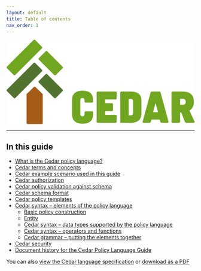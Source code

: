 ```yaml
---
layout: default
title: Table of contents
nav_order: 1
---
```


![\[Cedar Logo\]](images/Cedar1-green.png)

-----

## In this guide
+ [What is the Cedar policy language?](what-is-cedar.md)
+ [Cedar terms and concepts](terminology.md)
+ [Cedar example scenario used in this guide](scenario.md)
+ [Cedar authorization](validation.md)
+ [Cedar policy validation against schema](validation.md)
+ [Cedar schema format](schema.md)
+ [Cedar policy templates](templates.md)
+ [Cedar syntax &ndash; elements of the policy language](syntax.md)
   + [Basic policy construction](syntax-policy.md)
   + [Entity](syntax-entity.md)
   + [Cedar syntax &ndash; data types supported by the policy language](syntax-datatypes.md)
   + [Cedar syntax &ndash; operators and functions](syntax-operators.md)
   + [Cedar grammar &ndash; putting the elements together](syntax-grammar.md)
+ [Cedar security](security.md)
+ [Document history for the Cedar Policy Language Guide](doc-history.md)

You can also [view the Cedar language specification](Cedar-Language-Spec-v2.3.pdf?raw=true) or [download as a PDF](https://github.com/cedar-policy/cedar-docs/blob/main/docs/Cedar-Language-Spec-v2.3.pdf?raw=true)
